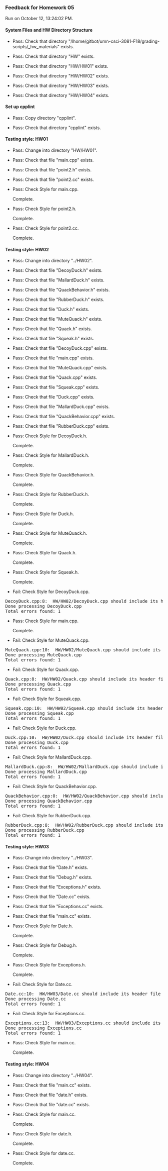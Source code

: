 ### Feedback for Homework 05

Run on October 12, 13:24:02 PM.


#### System Files and HW Directory Structure

+ Pass: Check that directory "/lhome/gitbot/umn-csci-3081-F18/grading-scripts/_hw_materials" exists.

+ Pass: Check that directory "HW" exists.

+ Pass: Check that directory "HW/HW01" exists.

+ Pass: Check that directory "HW/HW02" exists.

+ Pass: Check that directory "HW/HW03" exists.

+ Pass: Check that directory "HW/HW04" exists.


#### Set up cpplint

+ Pass: Copy directory "cpplint".



+ Pass: Check that directory "cpplint" exists.


#### Testing style: HW01

+ Pass: Change into directory "HW/HW01".

+ Pass: Check that file "main.cpp" exists.

+ Pass: Check that file "point2.h" exists.

+ Pass: Check that file "point2.cc" exists.

+ Pass: Check Style for main.cpp.

    Complete.



+ Pass: Check Style for point2.h.

    Complete.



+ Pass: Check Style for point2.cc.

    Complete.




#### Testing style: HW02

+ Pass: Change into directory "../HW02".

+ Pass: Check that file "DecoyDuck.h" exists.

+ Pass: Check that file "MallardDuck.h" exists.

+ Pass: Check that file "QuackBehavior.h" exists.

+ Pass: Check that file "RubberDuck.h" exists.

+ Pass: Check that file "Duck.h" exists.

+ Pass: Check that file "MuteQuack.h" exists.

+ Pass: Check that file "Quack.h" exists.

+ Pass: Check that file "Squeak.h" exists.

+ Pass: Check that file "DecoyDuck.cpp" exists.

+ Pass: Check that file "main.cpp" exists.

+ Pass: Check that file "MuteQuack.cpp" exists.

+ Pass: Check that file "Quack.cpp" exists.

+ Pass: Check that file "Squeak.cpp" exists.

+ Pass: Check that file "Duck.cpp" exists.

+ Pass: Check that file "MallardDuck.cpp" exists.

+ Pass: Check that file "QuackBehavior.cpp" exists.

+ Pass: Check that file "RubberDuck.cpp" exists.

+ Pass: Check Style for DecoyDuck.h.

    Complete.



+ Pass: Check Style for MallardDuck.h.

    Complete.



+ Pass: Check Style for QuackBehavior.h.

    Complete.



+ Pass: Check Style for RubberDuck.h.

    Complete.



+ Pass: Check Style for Duck.h.

    Complete.



+ Pass: Check Style for MuteQuack.h.

    Complete.



+ Pass: Check Style for Quack.h.

    Complete.



+ Pass: Check Style for Squeak.h.

    Complete.



+ Fail: Check Style for DecoyDuck.cpp.

<pre>DecoyDuck.cpp:8:  HW/HW02/DecoyDuck.cpp should include its header file HW/HW02/DecoyDuck.h  [build/include] [5]
Done processing DecoyDuck.cpp
Total errors found: 1
</pre>



+ Pass: Check Style for main.cpp.

    Complete.



+ Fail: Check Style for MuteQuack.cpp.

<pre>MuteQuack.cpp:10:  HW/HW02/MuteQuack.cpp should include its header file HW/HW02/MuteQuack.h  [build/include] [5]
Done processing MuteQuack.cpp
Total errors found: 1
</pre>



+ Fail: Check Style for Quack.cpp.

<pre>Quack.cpp:8:  HW/HW02/Quack.cpp should include its header file HW/HW02/Quack.h  [build/include] [5]
Done processing Quack.cpp
Total errors found: 1
</pre>



+ Fail: Check Style for Squeak.cpp.

<pre>Squeak.cpp:10:  HW/HW02/Squeak.cpp should include its header file HW/HW02/Squeak.h  [build/include] [5]
Done processing Squeak.cpp
Total errors found: 1
</pre>



+ Fail: Check Style for Duck.cpp.

<pre>Duck.cpp:10:  HW/HW02/Duck.cpp should include its header file HW/HW02/Duck.h  [build/include] [5]
Done processing Duck.cpp
Total errors found: 1
</pre>



+ Fail: Check Style for MallardDuck.cpp.

<pre>MallardDuck.cpp:8:  HW/HW02/MallardDuck.cpp should include its header file HW/HW02/MallardDuck.h  [build/include] [5]
Done processing MallardDuck.cpp
Total errors found: 1
</pre>



+ Fail: Check Style for QuackBehavior.cpp.

<pre>QuackBehavior.cpp:0:  HW/HW02/QuackBehavior.cpp should include its header file HW/HW02/QuackBehavior.h  [build/include] [5]
Done processing QuackBehavior.cpp
Total errors found: 1
</pre>



+ Fail: Check Style for RubberDuck.cpp.

<pre>RubberDuck.cpp:8:  HW/HW02/RubberDuck.cpp should include its header file HW/HW02/RubberDuck.h  [build/include] [5]
Done processing RubberDuck.cpp
Total errors found: 1
</pre>




#### Testing style: HW03

+ Pass: Change into directory "../HW03".

+ Pass: Check that file "Date.h" exists.

+ Pass: Check that file "Debug.h" exists.

+ Pass: Check that file "Exceptions.h" exists.

+ Pass: Check that file "Date.cc" exists.

+ Pass: Check that file "Exceptions.cc" exists.

+ Pass: Check that file "main.cc" exists.

+ Pass: Check Style for Date.h.

    Complete.



+ Pass: Check Style for Debug.h.

    Complete.



+ Pass: Check Style for Exceptions.h.

    Complete.



+ Fail: Check Style for Date.cc.

<pre>Date.cc:10:  HW/HW03/Date.cc should include its header file HW/HW03/Date.h  [build/include] [5]
Done processing Date.cc
Total errors found: 1
</pre>



+ Fail: Check Style for Exceptions.cc.

<pre>Exceptions.cc:13:  HW/HW03/Exceptions.cc should include its header file HW/HW03/Exceptions.h  [build/include] [5]
Done processing Exceptions.cc
Total errors found: 1
</pre>



+ Pass: Check Style for main.cc.

    Complete.




#### Testing style: HW04

+ Pass: Change into directory "../HW04".

+ Pass: Check that file "main.cc" exists.

+ Pass: Check that file "date.h" exists.

+ Pass: Check that file "date.cc" exists.

+ Pass: Check Style for main.cc.

    Complete.



+ Pass: Check Style for date.h.

    Complete.



+ Pass: Check Style for date.cc.

    Complete.



